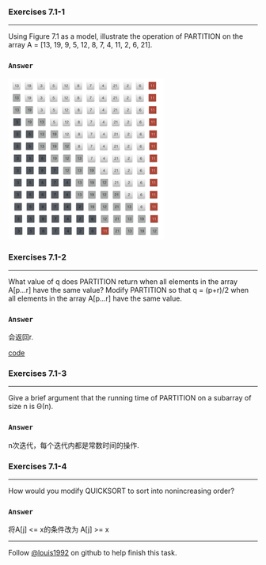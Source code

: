 ### Exercises 7.1-1
***
Using Figure 7.1 as a model, illustrate the operation of PARTITION on the array A = [13, 19, 9, 5, 12, 8, 7, 4, 11, 2, 6, 21].

### `Answer`
![](./repo/s1/1.png)


### Exercises 7.1-2
***
What value of q does PARTITION return when all elements in the array A[p...r] have the same value? Modify PARTITION so that q = (p+r)/2 when all elements in the array A[p...r] have the same value.

### `Answer`
会返回r.

[code](./exercise_code/quicksort.py)

### Exercises 7.1-3
***
Give a brief argument that the running time of PARTITION on a subarray of size n is Θ(n).

### `Answer`
n次迭代，每个迭代内都是常数时间的操作.

### Exercises 7.1-4
***
How would you modify QUICKSORT to sort into nonincreasing order?

### `Answer`
将A[j] <= x的条件改为 A[j] >= x


***
Follow [@louis1992](https://github.com/gzc) on github to help finish this task.


